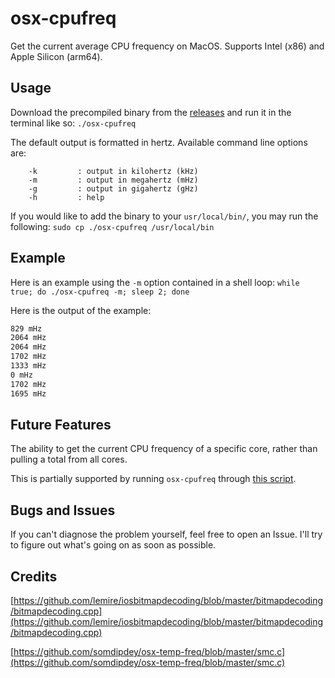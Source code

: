 # osx-cpufreq
Get the current average CPU frequency on MacOS. Supports Intel (x86) and Apple Silicon (arm64).
## Usage
Download the precompiled binary from the [releases](https://github.com/BitesPotatoBacks/osx-cpufreq/releases) and run it in the terminal like so: `./osx-cpufreq`

The default output is formatted in hertz. Available command line options are:
```
    -k         : output in kilohertz (kHz)
    -m         : output in megahertz (mHz)
    -g         : output in gigahertz (gHz)
    -h         : help
```
If you would like to add the binary to your `usr/local/bin/`, you may run the following: `sudo cp ./osx-cpufreq /usr/local/bin`

## Example

Here is an example using the `-m` option contained in a shell loop: `while true; do ./osx-cpufreq -m; sleep 2; done`

Here is the output of the example:
```zsh
829 mHz
2064 mHz
2064 mHz
1702 mHz
1333 mHz
0 mHz
1702 mHz
1695 mHz
```
## Future Features
The ability to get the current CPU frequency of a specific core, rather than pulling a total from all cores.

This is partially supported by running `osx-cpufreq` through [this script](https://github.com/BitesPotatoBacks/CPU-Lock).

## Bugs and Issues
If you can't diagnose the problem yourself, feel free to open an Issue. I'll try to figure out what's going on as soon as possible.

## Credits
[https://github.com/lemire/iosbitmapdecoding/blob/master/bitmapdecoding/bitmapdecoding.cpp](https://github.com/lemire/iosbitmapdecoding/blob/master/bitmapdecoding/bitmapdecoding.cpp)

[https://github.com/somdipdey/osx-temp-freq/blob/master/smc.c](https://github.com/somdipdey/osx-temp-freq/blob/master/smc.c)

